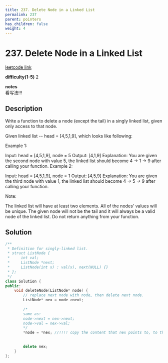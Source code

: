 ```yaml
---
title: 237. Delete Node in a Linked List
permalink: 237
parent: pointers
has_children: false
weight: 4
---
```

# 237. Delete Node in a Linked List
[leetcode link](https://leetcode.com/problems/delete-node-in-a-linked-list/)

**difficulty(1-5)** 
2

**notes**   
看写法!!!

## Description
Write a function to delete a node (except the tail) in a singly linked list, given only access to that node.

Given linked list -- head = [4,5,1,9], which looks like following:



 

Example 1:

Input: head = [4,5,1,9], node = 5
Output: [4,1,9]
Explanation: You are given the second node with value 5, the linked list should become 4 -> 1 -> 9 after calling your function.
Example 2:

Input: head = [4,5,1,9], node = 1
Output: [4,5,9]
Explanation: You are given the third node with value 1, the linked list should become 4 -> 5 -> 9 after calling your function.
 

Note:

The linked list will have at least two elements.
All of the nodes' values will be unique.
The given node will not be the tail and it will always be a valid node of the linked list.
Do not return anything from your function.

## Solution
```c++
/**
 * Definition for singly-linked list.
 * struct ListNode {
 *     int val;
 *     ListNode *next;
 *     ListNode(int x) : val(x), next(NULL) {}
 * };
 */
class Solution {
public:
    void deleteNode(ListNode* node) {
        // replace next node with node, then delete next node. 
        ListNode* nex = node->next;
        
        /*
        same as:
        node->next = nex->next;
        node->val = nex->val;
        */
        *node = *nex; //!!!! copy the content that nex points to, to the place node points to!!!
        
        
        delete nex;
    }
};
```

<!-- 
Default label
{: .label }

Blue label
{: .label .label-blue }

Stable
{: .label .label-green }

New release
{: .label .label-purple }

Coming soon
{: .label .label-yellow }

Deprecated
{: .label .label-red } -->
